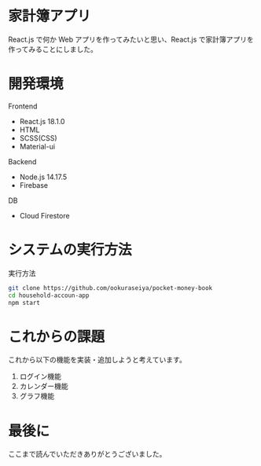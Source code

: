 # 家計簿アプリ

React.js で何か Web アプリを作ってみたいと思い、React.js で家計簿アプリを作ってみることにしました。

<!-- # システム概要 (coming soon...)

近いうちに開発した家計簿アプリが伝わるデモ動画や画像を載せます。

# システム構成図 (coming soon...)

近いうちにシステム構成図を載せます。 -->

# 開発環境

Frontend

- React.js 18.1.0
- HTML
- SCSS(CSS)
- Material-ui

Backend

- Node.js 14.17.5
- Firebase

DB

- Cloud Firestore

# システムの実行方法

実行方法

```bash
git clone https://github.com/ookuraseiya/pocket-money-book
cd household-accoun-app
npm start
```

# これからの課題

これから以下の機能を実装・追加しようと考えています。

1.  ログイン機能
2.  カレンダー機能
3.  グラフ機能

# 最後に

ここまで読んでいただきありがとうございました。
